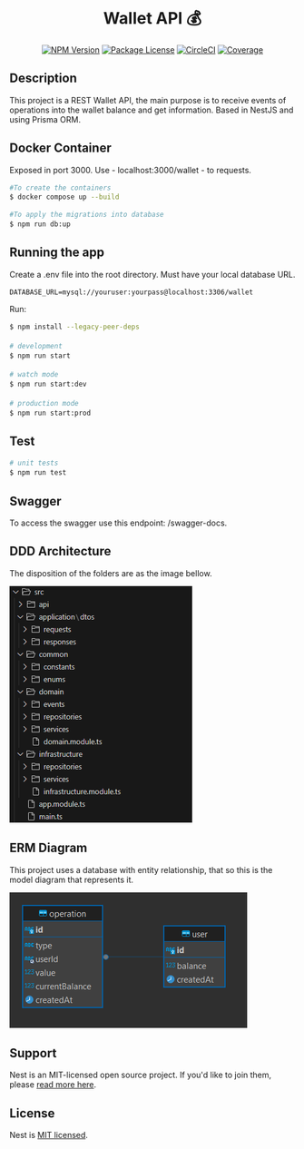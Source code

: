   <div style="text-align: center">
  
  # Wallet API 💰
    
  </div>
    <p align="center">
<a href="https://www.npmjs.com/~nestjscore" target="_blank"><img src="https://img.shields.io/npm/v/@nestjs/core.svg" alt="NPM Version" /></a>
<a href="https://www.npmjs.com/~nestjscore" target="_blank"><img src="https://img.shields.io/npm/l/@nestjs/core.svg" alt="Package License" /></a>
<a href="https://circleci.com/gh/nestjs/nest" target="_blank"><img src="https://img.shields.io/circleci/build/github/nestjs/nest/master" alt="CircleCI" /></a>
<a href="https://coveralls.io/github/nestjs/nest?branch=master" target="_blank"><img src="https://coveralls.io/repos/github/nestjs/nest/badge.svg?branch=master#9" alt="Coverage" /></a>
</p>

## Description

This project is a REST Wallet API, the main purpose is to receive events of operations into the wallet balance and get information.
Based in NestJS and using Prisma ORM.

## Docker Container

Exposed in port 3000. Use - localhost:3000/wallet - to requests.

```bash
#To create the containers
$ docker compose up --build
```

```bash
#To apply the migrations into database
$ npm run db:up
```

## Running the app

Create a .env file into the root directory. Must have your local database URL.

```
DATABASE_URL=mysql://youruser:yourpass@localhost:3306/wallet
```

Run:

```bash
$ npm install --legacy-peer-deps

# development
$ npm run start

# watch mode
$ npm run start:dev

# production mode
$ npm run start:prod
```

## Test

```bash
# unit tests
$ npm run test
```

## Swagger

To access the swagger use this endpoint: /swagger-docs.

## DDD Architecture

The disposition of the folders are as the image bellow.

![folders disposition](/public/ddd.png)

## ERM Diagram

This project uses a database with entity relationship, that so this is the model diagram that represents it.

![alt text](/public/erm.png)

## Support

Nest is an MIT-licensed open source project. If you'd like to join them, please [read more here](https://docs.nestjs.com/support).

## License

Nest is [MIT licensed](LICENSE).
